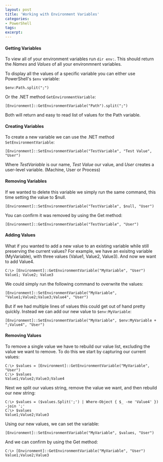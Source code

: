 ```yaml
---
layout: post
title: 'Working with Environment Variables'
categories:
- PowerShell
tags:
excerpt:
---
```

#### Getting Variables

To view all of your environment variables run `dir env:`. This should return the *Names* and *Values* of all your environmnent variables.

To display all the values of a specific variable you can either use PowerShell's `$env` variable:

```
$env:Path.split(";")
```

Or the .NET method `GetEnvironmentVariable`:

```
[Environment]::GetEnvironmentVariable("Path").split(";")
```

Both will return and easy to read list of values for the Path variable.

#### Creating Variables

To create a new variable we can use the .NET method `SetEnvironmentVariable`:

```
[Environment]::SetEnvironmentVariable("TestVariable", "Test Value", "User")
```

Where *TestVariable* is our name, *Test Value* our value, and *User* creates a user-level variable. (Machine, User or Process)

#### Removing Variables

If we wanted to delete this variable we simply run the same command, this time setting the value to $null.

```
[Environment]::SetEnvironmentVariable("TestVariable", $null, "User")
```

You can confirm it was removed by using the Get method:

```
[Environment]::GetEnvironmentVariable("TestVariable", "User")
```

#### Adding Values

What if you wanted to add a new value to an existing variable while still preserving the current values? For example, we have an exisitng variable (MyVariable), with three values (Value1, Value2, Value3). And now we want to add Value4.

```
C:\> [Environment]::GetEnvironmentVariable("MyVariable", "User")
Value1; Value2; Value3
```

We could simply run the following command to overwrite the values:

```
[Environment]::SetEnvironmentVariable("MyVariable", "Value1;Value2;Value3;Value4", "User")
```

But if we had multiple lines of values this could get out of hand pretty quickly. Instead we can add our new value to `$env:MyVariable`:

```
[Environment]::SetEnvironmentVariable("MyVariable", $env:MyVariable + ";Value4", "User")
```

#### Removing Values

To remove a single value we have to rebuild our value list, excluding the value we want to remove. To do this we start by capturing our current values:

```
C:\> $values = [Environment]::GetEnvironmentVariable("MyVariable", "User")
C:\> $values
Value1;Value2;Value3;Value4
```

Next we split our values string, remove the value we want, and then rebuild our new string:

```
C:\> $values = ($values.Split(';') | Where-Object { $_ -ne 'Value4' }) -join ';'
C:\> $values
Value1;Value2;Value3
```

Using our new values, we can set the variable:

```
[Environment]::SetEnvironmentVariable("MyVariable", $values, "User")
```

And we can confirm by using the Get method:

```
C:\> [Environment]::GetEnvironmentVariable("MyVariable", "User")
Value1;Value2;Value3
```